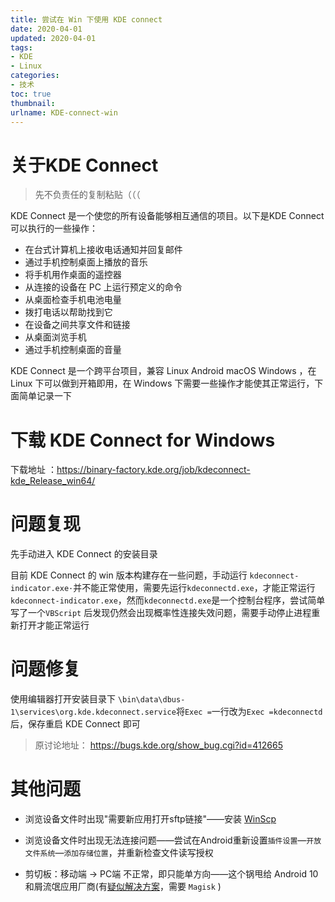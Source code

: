 ```yaml
---
title: 尝试在 Win 下使用 KDE connect
date: 2020-04-01
updated: 2020-04-01
tags: 
- KDE
- Linux
categories: 
- 技术
toc: true
thumbnail:
urlname: KDE-connect-win
---
```

# 关于KDE Connect

> 先不负责任的复制粘贴（（（

KDE Connect 是一个使您的所有设备能够相互通信的项目。以下是KDE Connect可以执行的一些操作：
<!-- more -->

- 在台式计算机上接收电话通知并回复邮件
- 通过手机控制桌面上播放的音乐
- 将手机用作桌面的遥控器
- 从连接的设备在 PC 上运行预定义的命令
- 从桌面检查手机电池电量
- 拨打电话以帮助找到它
- 在设备之间共享文件和链接
- 从桌面浏览手机
- 通过手机控制桌面的音量

KDE Connect 是一个跨平台项目，兼容 Linux Android macOS Windows ，在 Linux 下可以做到开箱即用，在 Windows 下需要一些操作才能使其正常运行，下面简单记录一下

# 下载 KDE Connect for Windows

下载地址 ：https://binary-factory.kde.org/job/kdeconnect-kde_Release_win64/

# 问题复现

先手动进入 KDE Connect 的安装目录

目前 KDE Connect 的 win 版本构建存在一些问题，手动运行 `kdeconnect-indicator.exe·`并不能正常使用，需要先运行`kdeconnectd.exe`，才能正常运行`kdeconnect-indicator.exe`，然而`kdeconnectd.exe`是一个控制台程序，尝试简单写了一个`VBScript` 后发现仍然会出现概率性连接失效问题，需要手动停止进程重新打开才能正常运行

# 问题修复

使用编辑器打开安装目录下 `\bin\data\dbus-1\services\org.kde.kdeconnect.service`将`Exec =`一行改为`Exec =kdeconnectd`后，保存重启 KDE Connect 即可

> 原讨论地址： https://bugs.kde.org/show_bug.cgi?id=412665

# 其他问题

- 浏览设备文件时出现"需要新应用打开sftp链接"——安装 [WinScp](https://winscp.net/eng/download.php)

- 浏览设备文件时出现无法连接问题——尝试在Android重新设置`插件设置`—`开放文件系统`—`添加存储位置`，并重新检查文件读写授权

- 剪切板：移动端 -> PC端 不正常，即只能单方向——这个锅甩给 Android 10 和屑流氓应用厂商(有[疑似解决方案](https://github.com/Kr328/Riru-ClipboardWhitelist-Magisk)，需要 `Magisk` )

